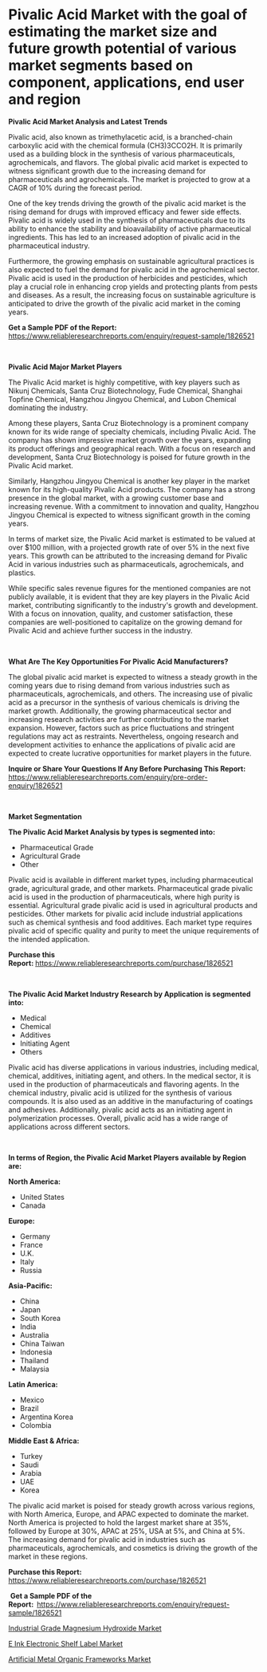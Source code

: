 <p><h1>Pivalic Acid Market with the goal of estimating the market size and future growth potential of various market segments based on component, applications, end user and region</h1></p><p><strong>Pivalic Acid Market Analysis and Latest Trends</strong></p>
<p><p>Pivalic acid, also known as trimethylacetic acid, is a branched-chain carboxylic acid with the chemical formula (CH3)3CCO2H. It is primarily used as a building block in the synthesis of various pharmaceuticals, agrochemicals, and flavors. The global pivalic acid market is expected to witness significant growth due to the increasing demand for pharmaceuticals and agrochemicals. The market is projected to grow at a CAGR of 10% during the forecast period.</p><p>One of the key trends driving the growth of the pivalic acid market is the rising demand for drugs with improved efficacy and fewer side effects. Pivalic acid is widely used in the synthesis of pharmaceuticals due to its ability to enhance the stability and bioavailability of active pharmaceutical ingredients. This has led to an increased adoption of pivalic acid in the pharmaceutical industry.</p><p>Furthermore, the growing emphasis on sustainable agricultural practices is also expected to fuel the demand for pivalic acid in the agrochemical sector. Pivalic acid is used in the production of herbicides and pesticides, which play a crucial role in enhancing crop yields and protecting plants from pests and diseases. As a result, the increasing focus on sustainable agriculture is anticipated to drive the growth of the pivalic acid market in the coming years.</p></p>
<p><strong>Get a Sample PDF of the Report:&nbsp;</strong> <a href="https://www.reliableresearchreports.com/enquiry/request-sample/1826521">https://www.reliableresearchreports.com/enquiry/request-sample/1826521</a></p>
<p>&nbsp;</p>
<p><strong>Pivalic Acid Major Market Players</strong></p>
<p><p>The Pivalic Acid market is highly competitive, with key players such as Nikunj Chemicals, Santa Cruz Biotechnology, Fude Chemical, Shanghai Topfine Chemical, Hangzhou Jingyou Chemical, and Lubon Chemical dominating the industry. </p><p>Among these players, Santa Cruz Biotechnology is a prominent company known for its wide range of specialty chemicals, including Pivalic Acid. The company has shown impressive market growth over the years, expanding its product offerings and geographical reach. With a focus on research and development, Santa Cruz Biotechnology is poised for future growth in the Pivalic Acid market.</p><p>Similarly, Hangzhou Jingyou Chemical is another key player in the market known for its high-quality Pivalic Acid products. The company has a strong presence in the global market, with a growing customer base and increasing revenue. With a commitment to innovation and quality, Hangzhou Jingyou Chemical is expected to witness significant growth in the coming years.</p><p>In terms of market size, the Pivalic Acid market is estimated to be valued at over $100 million, with a projected growth rate of over 5% in the next five years. This growth can be attributed to the increasing demand for Pivalic Acid in various industries such as pharmaceuticals, agrochemicals, and plastics.</p><p>While specific sales revenue figures for the mentioned companies are not publicly available, it is evident that they are key players in the Pivalic Acid market, contributing significantly to the industry's growth and development. With a focus on innovation, quality, and customer satisfaction, these companies are well-positioned to capitalize on the growing demand for Pivalic Acid and achieve further success in the industry.</p></p>
<p>&nbsp;</p>
<p><strong>What Are The Key Opportunities For Pivalic Acid Manufacturers?</strong></p>
<p><p>The global pivalic acid market is expected to witness a steady growth in the coming years due to rising demand from various industries such as pharmaceuticals, agrochemicals, and others. The increasing use of pivalic acid as a precursor in the synthesis of various chemicals is driving the market growth. Additionally, the growing pharmaceutical sector and increasing research activities are further contributing to the market expansion. However, factors such as price fluctuations and stringent regulations may act as restraints. Nevertheless, ongoing research and development activities to enhance the applications of pivalic acid are expected to create lucrative opportunities for market players in the future.</p></p>
<p><strong>Inquire or Share Your Questions If Any Before Purchasing This Report:</strong> <a href="https://www.reliableresearchreports.com/enquiry/pre-order-enquiry/1826521">https://www.reliableresearchreports.com/enquiry/pre-order-enquiry/1826521</a></p>
<p>&nbsp;</p>
<p><strong>Market Segmentation</strong></p>
<p><strong>The Pivalic Acid Market Analysis by types is segmented into:</strong></p>
<p><ul><li>Pharmaceutical Grade</li><li>Agricultural Grade</li><li>Other</li></ul></p>
<p><p>Pivalic acid is available in different market types, including pharmaceutical grade, agricultural grade, and other markets. Pharmaceutical grade pivalic acid is used in the production of pharmaceuticals, where high purity is essential. Agricultural grade pivalic acid is used in agricultural products and pesticides. Other markets for pivalic acid include industrial applications such as chemical synthesis and food additives. Each market type requires pivalic acid of specific quality and purity to meet the unique requirements of the intended application.</p></p>
<p><strong>Purchase this Report:&nbsp;</strong><a href="https://www.reliableresearchreports.com/purchase/1826521">https://www.reliableresearchreports.com/purchase/1826521</a></p>
<p>&nbsp;</p>
<p><strong>The Pivalic Acid Market Industry Research by Application is segmented into:</strong></p>
<p><ul><li>Medical</li><li>Chemical</li><li>Additives</li><li>Initiating Agent</li><li>Others</li></ul></p>
<p><p>Pivalic acid has diverse applications in various industries, including medical, chemical, additives, initiating agent, and others. In the medical sector, it is used in the production of pharmaceuticals and flavoring agents. In the chemical industry, pivalic acid is utilized for the synthesis of various compounds. It is also used as an additive in the manufacturing of coatings and adhesives. Additionally, pivalic acid acts as an initiating agent in polymerization processes. Overall, pivalic acid has a wide range of applications across different sectors.</p></p>
<p>&nbsp;</p>
<p><strong>In terms of Region, the Pivalic Acid Market Players available by Region are:</strong></p>
<p>
    <p> <strong> North America: </strong>
        <ul>
            <li>United States</li>
            <li>Canada</li>
        </ul>
        </p> 
    <p> <strong> Europe: </strong>
        <ul>
            <li>Germany</li>
            <li>France</li>
            <li>U.K.</li>
            <li>Italy</li>
            <li>Russia</li>
        </ul>
        </p> 
    <p> <strong> Asia-Pacific: </strong>
        <ul>
            <li>China</li>
            <li>Japan</li>
            <li>South Korea</li>
            <li>India</li>
            <li>Australia</li>
            <li>China Taiwan</li>
            <li>Indonesia</li>
            <li>Thailand</li>
            <li>Malaysia</li>
        </ul>
        </p> 
    <p> <strong> Latin America: </strong>
        <ul>
            <li>Mexico</li>
            <li>Brazil</li>
            <li>Argentina Korea</li>
            <li>Colombia</li>
        </ul>
        </p> 
    <p> <strong> Middle East & Africa: </strong>
        <ul>
            <li>Turkey</li>
            <li>Saudi</li>
            <li>Arabia</li>
            <li>UAE</li>
            <li>Korea</li>
        </ul>
    </p>
    </p>
<p><p>The pivalic acid market is poised for steady growth across various regions, with North America, Europe, and APAC expected to dominate the market. North America is projected to hold the largest market share at 35%, followed by Europe at 30%, APAC at 25%, USA at 5%, and China at 5%. The increasing demand for pivalic acid in industries such as pharmaceuticals, agrochemicals, and cosmetics is driving the growth of the market in these regions.</p></p>
<p><strong>Purchase this Report: </strong><a href="https://www.reliableresearchreports.com/purchase/1826521">https://www.reliableresearchreports.com/purchase/1826521</a></p>
<p>&nbsp;<strong>Get a Sample PDF of the Report:&nbsp;&nbsp;</strong><a href="https://www.reliableresearchreports.com/enquiry/request-sample/1826521">https://www.reliableresearchreports.com/enquiry/request-sample/1826521</a></p>
<p><strong></strong></p>
<p><p><a href="https://view.publitas.com/reportprime-1/industrial-grade-magnesium-hydroxide-market-a-comprehensive-report-of-its-market-share-growth-trends-2023-2030/">Industrial Grade Magnesium Hydroxide Market</a></p><p><a href="https://view.publitas.com/reportprime-1/e-ink-electronic-shelf-label-market-analysis-and-market-size-global-industry-overview-market-segmentation-and-forecast-2023-to-2030/">E Ink Electronic Shelf Label Market</a></p><p><a href="https://view.publitas.com/reportprime-1/artificial-metal-organic-frameworks-market-size-growth-and-forecast-from-2023-2030/">Artificial Metal Organic Frameworks Market</a></p></p>
